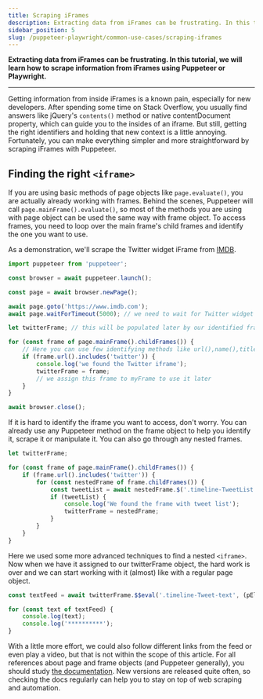 ```yaml
---
title: Scraping iFrames
description: Extracting data from iFrames can be frustrating. In this tutorial, we will learn how to scrape information from iFrames using Puppeteer or Playwright.
sidebar_position: 5
slug: /puppeteer-playwright/common-use-cases/scraping-iframes
---
```


**Extracting data from iFrames can be frustrating. In this tutorial, we will learn how to scrape information from iFrames using Puppeteer or Playwright.**

---

Getting information from inside iFrames is a known pain, especially for new developers. After spending some time on Stack Overflow, you usually find answers like jQuery's `contents()` method or native contentDocument property, which can guide you to the insides of an iframe. But still, getting the right identifiers and holding that new context is a little annoying. Fortunately, you can make everything simpler and more straightforward by scraping iFrames with Puppeteer.

## Finding the right `<iframe>`

If you are using basic methods of page objects like `page.evaluate()`, you are actually already working with frames. Behind the scenes, Puppeteer will call `page.mainFrame().evaluate()`, so most of the methods you are using with page object can be used the same way with frame object. To access frames, you need to loop over the main frame's child frames and identify the one you want to use.

As a demonstration, we'll scrape the Twitter widget iFrame from [IMDB](https://www.imdb.com/).

```js
import puppeteer from 'puppeteer';

const browser = await puppeteer.launch();

const page = await browser.newPage();

await page.goto('https://www.imdb.com');
await page.waitForTimeout(5000); // we need to wait for Twitter widget to load

let twitterFrame; // this will be populated later by our identified frame

for (const frame of page.mainFrame().childFrames()) {
    // Here you can use few identifying methods like url(),name(),title()
    if (frame.url().includes('twitter')) {
        console.log('we found the Twitter iframe');
        twitterFrame = frame;
        // we assign this frame to myFrame to use it later
    }
}

await browser.close();
```

If it is hard to identify the iframe you want to access, don't worry. You can already use any Puppeteer method on the frame object to help you identify it, scrape it or manipulate it. You can also go through any nested frames.

```js
let twitterFrame;

for (const frame of page.mainFrame().childFrames()) {
    if (frame.url().includes('twitter')) {
        for (const nestedFrame of frame.childFrames()) {
            const tweetList = await nestedFrame.$('.timeline-TweetList');
            if (tweetList) {
                console.log('We found the frame with tweet list');
                twitterFrame = nestedFrame;
            }
        }
    }
}
```

Here we used some more advanced techniques to find a nested `<iframe>`. Now when we have it assigned to our twitterFrame object, the hard work is over and we can start working with it (almost) like with a regular page object.

```js
const textFeed = await twitterFrame.$$eval('.timeline-Tweet-text', (pElements) => pElements.map((elem) => elem.textContent));

for (const text of textFeed) {
    console.log(text);
    console.log('**********');
}
```

With a little more effort, we could also follow different links from the feed or even play a video, but that is not within the scope of this article. For all references about page and frame objects (and Puppeteer generally), you should study [the documentation](https://pub.dev/documentation/puppeteer/latest/puppeteer/Frame-class.html). New versions are released quite often, so checking the docs regularly can help you to stay on top of web scraping and automation.
